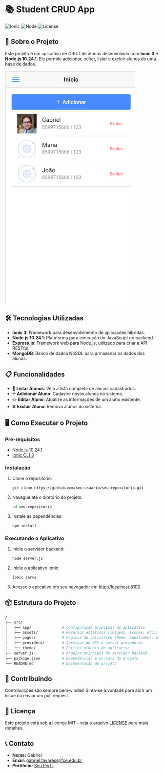 # 📚 Student CRUD App

![Ionic](https://img.shields.io/badge/Ionic-3.9.2-blue.svg)
![Node](https://img.shields.io/badge/Node-10.24.1-green.svg)
![License](https://img.shields.io/badge/License-MIT-yellow.svg)

## 🚀 Sobre o Projeto

Este projeto é um aplicativo de CRUD de alunos desenvolvido com **Ionic 3** e **Node.js 10.24.1**. Ele permite adicionar, editar, listar e excluir alunos de uma base de dados. 

![Logo do Projeto](print.png)

## 🛠️ Tecnologias Utilizadas

- **Ionic 3**: Framework para desenvolvimento de aplicações híbridas.
- **Node.js 10.24.1**: Plataforma para execução do JavaScript no backend.
- **Express.js**: Framework web para Node.js, utilizado para criar a API RESTful.
- **MongoDB**: Banco de dados NoSQL para armazenar os dados dos alunos.

## 📋 Funcionalidades

- 📄 **Listar Alunos**: Veja a lista completa de alunos cadastrados.
- ➕ **Adicionar Aluno**: Cadastre novos alunos no sistema.
- ✏️ **Editar Aluno**: Atualize as informações de um aluno existente.
- ❌ **Excluir Aluno**: Remova alunos do sistema.

## 🖥️ Como Executar o Projeto

### Pré-requisitos

- [Node.js 10.24.1](https://nodejs.org/en/download/)
- [Ionic CLI 3](https://ionicframework.com/docs/cli)

### Instalação

1. Clone o repositório:

    ```bash
    git clone https://github.com/seu-usuario/seu-repositorio.git
    ```

2. Navegue até o diretório do projeto:

    ```bash
    cd seu-repositorio
    ```

3. Instale as dependências:

    ```bash
    npm install
    ```

### Executando o Aplicativo

1. Inicie o servidor backend:

    ```bash
    node server.js
    ```

2. Inicie o aplicativo Ionic:

    ```bash
    ionic serve
    ```

3. Acesse o aplicativo em seu navegador em [http://localhost:8100](http://localhost:8100).

## 📦 Estrutura do Projeto

```bash
/
├── src/
│   ├── app/              # Configuração principal do aplicativo
│   ├── assets/           # Recursos estáticos (imagens, ícones, etc.)
│   ├── pages/            # Páginas do aplicativo (Home, AddStudent, etc.)
│   ├── providers/        # Serviços de API e outros provedores
│   └── theme/            # Estilos globais do aplicativo
├── server.js             # Arquivo principal do servidor backend
├── package.json          # Dependências e scripts do projeto
└── README.md             # Documentação do projeto
```

## 🤝 Contribuindo

Contribuições são sempre bem-vindas! Sinta-se à vontade para abrir um issue ou enviar um pull request.

## 📄 Licença

Este projeto está sob a licença MIT - veja o arquivo [LICENSE](LICENSE) para mais detalhes.

## 📞 Contato

- **Nome:** Gabriel
- **Email:** gabriel.tavares@ifce.edu.br
- **Portifolio:** [Seu Perfil](https://github.com/gabrieltavaresmelo)
